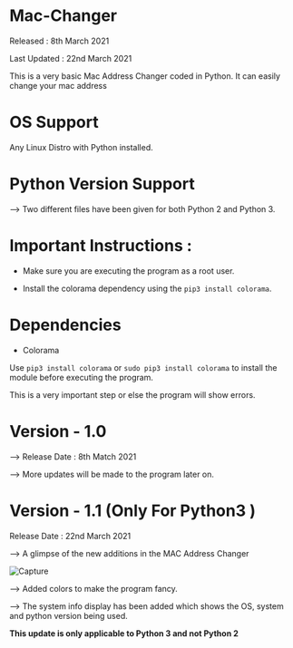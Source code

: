 # Mac-Changer

Released : 8th March 2021

Last Updated : 22nd March 2021

This is a very basic Mac Address Changer coded in Python. It can easily change your mac address

# OS Support

Any Linux Distro with Python installed.

# Python Version Support

--> Two different files have been given for both Python 2 and Python 3.

# Important Instructions : 

* Make sure you are executing the program as a root user. 

* Install the colorama dependency using the `pip3 install colorama`. 


# Dependencies 

* Colorama

Use `pip3 install colorama` or `sudo pip3 install colorama` to install the module before executing the program. 

This is a very important step or else the program will show errors. 

# Version - 1.0
 
--> Release Date : 8th Match 2021 

--> More updates will be made to the program later on.

# Version - 1.1 (Only For Python3 )

Release Date : 22nd March 2021

--> A glimpse of the new additions in the MAC Address Changer

![Capture](https://user-images.githubusercontent.com/68228966/111973174-3ccbba00-8b24-11eb-8155-c4875c08293a.PNG)

--> Added colors to make the program fancy.

--> The system info display has been added which shows the OS, system and python version being used.

**This update is only applicable to Python 3 and not Python 2**
